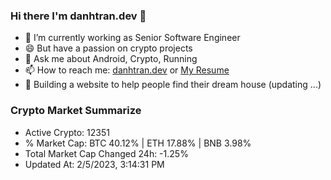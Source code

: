 ### Hi there I'm danhtran.dev 👋

- 🔭 I’m currently working as Senior Software Engineer
- 😄 But have a passion on crypto projects
- 💬 Ask me about Android, Crypto, Running 
- 📫 How to reach me: <a href="https://danhtran.dev" target="_blank">danhtran.dev</a> or <a href="Dan-Resume.pdf" target="_blank">My Resume</a>
- 🌱 Building a website to help people find their dream house (updating ...)

### Crypto Market Summarize
- Active Crypto: 12351
- % Market Cap: BTC 40.12% | ETH 17.88% | BNB 3.98%
- Total Market Cap Changed 24h: -1.25%
- Updated At: 2/5/2023, 3:14:31 PM

